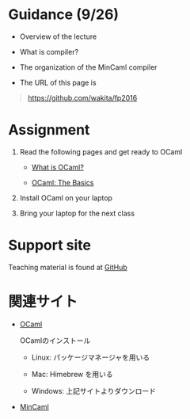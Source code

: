 # Guidance (9/26)

- Overview of the lecture

- What is compiler?

- The organization of the MinCaml compiler

- The URL of this page is

> https://github.com/wakita/fp2016

# Assignment

1. Read the following pages and get ready to OCaml

    - [What is OCaml?](http://ocaml.org/learn/description.html)

    - [OCaml: The Basics](http://ocaml.org/learn/tutorials/basics.html)

1. Install OCaml on your laptop

1. Bring your laptop for the next class

# Support site

Teaching material is found at [GitHub](https://github.com/wakita/fp2016)

# 関連サイト

- [OCaml](http://ocaml.org)

    OCamlのインストール

    - Linux: パッケージマネージャを用いる

    - Mac: Himebrew を用いる

    - Windows: 上記サイトよりダウンロード

- [MinCaml](http://esumii.github.io/min-caml/index-e.html)
